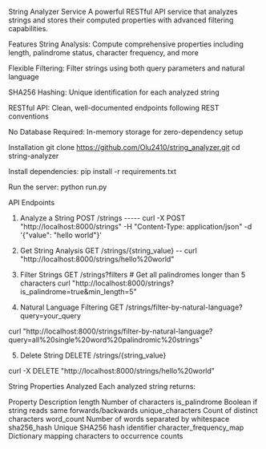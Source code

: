 String Analyzer Service
A powerful RESTful API service that analyzes strings and stores their computed properties with advanced filtering capabilities.


Features
String Analysis: Compute comprehensive properties including length, palindrome status, character frequency, and more

Flexible Filtering: Filter strings using both query parameters and natural language

SHA256 Hashing: Unique identification for each analyzed string

RESTful API: Clean, well-documented endpoints following REST conventions

No Database Required: In-memory storage for zero-dependency setup


Installation
git clone https://github.com/Olu2410/string_analyzer.git
cd string-analyzer


Install dependencies:
pip install -r requirements.txt


Run the server:
python run.py

API Endpoints
1. Analyze a String
POST /strings   ----- curl -X POST "http://localhost:8000/strings" 
                            -H "Content-Type: application/json" 
                            -d '{"value": "hello world"}'

2. Get String Analysis
GET /strings/{string_value}  -- curl "http://localhost:8000/strings/hello%20world"

3. Filter Strings
GET /strings?filters
                    # Get all palindromes longer than 5 characters
                    curl "http://localhost:8000/strings?is_palindrome=true&min_length=5"



4. Natural Language Filtering
GET /strings/filter-by-natural-language?query=your_query

curl "http://localhost:8000/strings/filter-by-natural-language?query=all%20single%20word%20palindromic%20strings"


5. Delete String
DELETE /strings/{string_value}

curl -X DELETE "http://localhost:8000/strings/hello%20world"


String Properties Analyzed
Each analyzed string returns:

Property	                Description
length  	                Number of characters
is_palindrome	            Boolean if string reads same forwards/backwards
unique_characters	        Count of distinct characters
word_count	                Number of words separated by whitespace
sha256_hash	Unique          SHA256 hash identifier
character_frequency_map	    Dictionary mapping characters to occurrence counts
